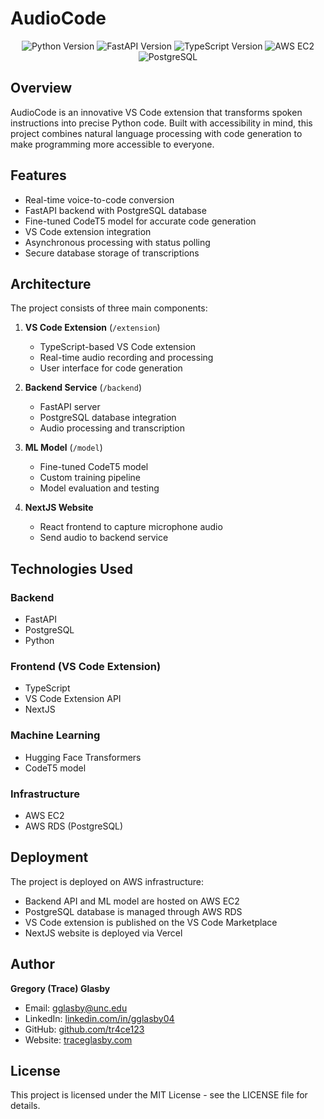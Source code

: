 # AudioCode

<div align="center">
  <img src="https://img.shields.io/badge/Python-3.11+-blue.svg" alt="Python Version">
  <img src="https://img.shields.io/badge/FastAPI-green.svg" alt="FastAPI Version">
  <img src="https://img.shields.io/badge/TypeScript-blue.svg" alt="TypeScript Version">
  <img src="https://img.shields.io/badge/AWS-EC2-orange.svg" alt="AWS EC2">
  <img src="https://img.shields.io/badge/PostgreSQL-blue.svg" alt="PostgreSQL">
</div>

## Overview

AudioCode is an innovative VS Code extension that transforms spoken instructions into precise Python code. Built with accessibility in mind, this project combines natural language processing with code generation to make programming more accessible to everyone.

## Features

- Real-time voice-to-code conversion
- FastAPI backend with PostgreSQL database
- Fine-tuned CodeT5 model for accurate code generation
- VS Code extension integration
- Asynchronous processing with status polling
- Secure database storage of transcriptions

## Architecture

The project consists of three main components:

1. **VS Code Extension** (`/extension`)

   - TypeScript-based VS Code extension
   - Real-time audio recording and processing
   - User interface for code generation

2. **Backend Service** (`/backend`)

   - FastAPI server
   - PostgreSQL database integration
   - Audio processing and transcription

3. **ML Model** (`/model`)

   - Fine-tuned CodeT5 model
   - Custom training pipeline
   - Model evaluation and testing

4. **NextJS Website**

   - React frontend to capture microphone audio
   - Send audio to backend service

## Technologies Used

### Backend

- FastAPI
- PostgreSQL
- Python

### Frontend (VS Code Extension)

- TypeScript
- VS Code Extension API
- NextJS

### Machine Learning

- Hugging Face Transformers
- CodeT5 model

### Infrastructure

- AWS EC2
- AWS RDS (PostgreSQL)

## Deployment

The project is deployed on AWS infrastructure:

- Backend API and ML model are hosted on AWS EC2
- PostgreSQL database is managed through AWS RDS
- VS Code extension is published on the VS Code Marketplace
- NextJS website is deployed via Vercel

## Author

**Gregory (Trace) Glasby**

- Email: gglasby@unc.edu
- LinkedIn: [linkedin.com/in/gglasby04](https://linkedin.com/in/gglasby04)
- GitHub: [github.com/tr4ce123](https://github.com/tr4ce123)
- Website: [traceglasby.com](https://traceglasby.com)

## License

This project is licensed under the MIT License - see the LICENSE file for details.
